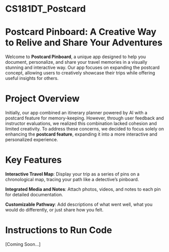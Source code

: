 # CS181DT_Postcard

# Postcard Pinboard: A Creative Way to Relive and Share Your Adventures

Welcome to **Postcard Pinboard**, a unique app designed to help you document, personalize, and share your travel memories in a visually stunning and interactive way. Our app focuses on expanding the postcard concept, allowing users to creatively showcase their trips while offering useful insights for others.


# Project Overview

Initially, our app combined an itinerary planner powered by AI with a postcard feature for memory-keeping. However, through user feedback and instructor evaluations, we realized this combination lacked cohesion and limited creativity. To address these concerns, we decided to focus solely on enhancing the **postcard feature**, expanding it into a more interactive and personalized experience.

# Key Features
**Interactive Travel Map**: Display your trip as a series of pins on a chronological map, tracing your path like a detective’s pinboard.

**Integrated Media and Notes**: Attach photos, videos, and notes to each pin for detailed documentation.

**Customizable Pathway**: Add descriptions of what went well, what you would do differently, or just share how you felt.

# Instructions to Run Code
[Coming Soon...]
